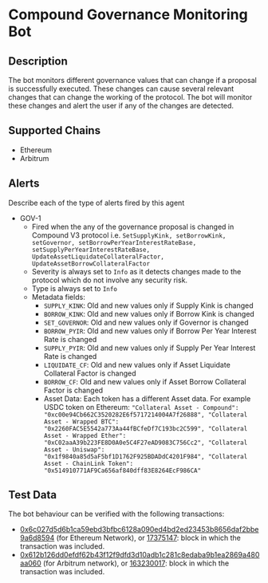 # Compound Governance Monitoring Bot

## Description

The bot monitors different governance values that can change if a proposal is successfully executed. These changes can cause several relevant changes that can change the working of the protocol. The bot will monitor these changes and alert the user if any of the changes are detected.

## Supported Chains

- Ethereum
- Arbitrum

## Alerts

Describe each of the type of alerts fired by this agent

- GOV-1
  - Fired when the any of the governance proposal is changed in Compound V3 protocol i.e. `SetSupplyKink, setBorrowKink, setGovernor, setBorrowPerYearInterestRateBase, setSupplyPerYearInterestRateBase, UpdateAssetLiquidateCollateralFactor, UpdateAssetBorrowCollateralFactor`
  - Severity is always set to `Info` as it detects changes made to the protocol which do not involve any security risk.
  - Type is always set to `Info`
  - Metadata fields: 
      - `SUPPLY_KINK`: Old and new values only if Supply Kink is changed
      - `BORROW_KINK`: Old and new values only if Borrow Kink is changed
      - `SET_GOVERNOR`: Old and new values only if Governor is changed
      - `BORROW_PYIR`: Old and new values only if Borrow Per Year Interest Rate is changed
      - `SUPPLY_PYIR`: Old and new values only if Supply Per Year Interest Rate is changed
      - `LIQUIDATE_CF`: Old and new values only if Asset Liquidate Collateral Factor is changed
      - `BORROW_CF`: Old and new values only if Asset Borrow Collateral Factor is changed
      - Asset Data: Each token has a different Asset data. For example USDC token on Ethereum: `"Collateral Asset - Compound": "0xc00e94Cb662C3520282E6f5717214004A7f26888",
    "Collateral Asset - Wrapped BTC": "0x2260FAC5E5542a773Aa44fBCfeDf7C193bc2C599",
    "Collateral Asset - Wrapped Ether": "0xC02aaA39b223FE8D0A0e5C4F27eAD9083C756Cc2",
    "Collateral Asset - Uniswap": "0x1f9840a85d5aF5bf1D1762F925BDADdC4201F984",
    "Collateral Asset - ChainLink Token": "0x514910771AF9Ca656af840dff83E8264EcF986CA"`


## Test Data

The bot behaviour can be verified with the following transactions:

- [0x6c027d5d6b1ca59ebd3bfbc6128a090ed4bd2ed23453b8656daf2bbe9a6d8594](https://etherscan.io/tx/0x6c027d5d6b1ca59ebd3bfbc6128a090ed4bd2ed23453b8656daf2bbe9a6d8594) (for Ethereum Network), or [17375147](https://etherscan.io/block/17375147): block in which the transaction was included.
- [0x612b126dd0efdf62b43f12f9dfd3d10adb1c281c8edaba9b1ea2869a480aa060](https://arbiscan.io/tx/0x612b126dd0efdf62b43f12f9dfd3d10adb1c281c8edaba9b1ea2869a480aa060) (for Arbitrum network), or [163230017](https://arbiscan.io/block/163230017): block in which the transaction was included.
